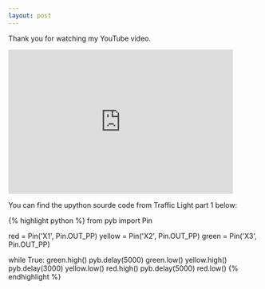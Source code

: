 ```yaml
---
layout: post
---
```

Thank you for watching my YouTube video.

<div class="embed-responsive embed-responsive-16by9">

<iframe width="450" height="290" src="https://www.youtube.com/embed/JdTU5ADsNpA" frameborder="0" allowfullscreen></iframe>

</div>

You can find the upython sourde code from Traffic Light part 1 below:

{% highlight python %}
from pyb import Pin

red = Pin('X1', Pin.OUT_PP)
yellow = Pin('X2', Pin.OUT_PP)
green = Pin('X3', Pin.OUT_PP)

while True:
    green.high()
    pyb.delay(5000)
    green.low()
    yellow.high()
    pyb.delay(3000)
    yellow.low()
    red.high()
    pyb.delay(5000)
    red.low()
{% endhighlight %}
